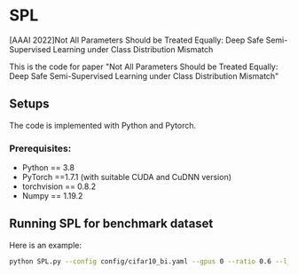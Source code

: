 # SPL
[AAAI 2022]Not All Parameters Should be Treated Equally: Deep Safe Semi-Supervised Learning under Class Distribution Mismatch

This is the code for paper "Not All Parameters Should be Treated Equally: Deep Safe Semi-Supervised Learning under Class Distribution Mismatch" 

## Setups

The code is implemented with Python and Pytorch.

### Prerequisites:

* Python == 3.8
* PyTorch ==1.7.1 (with suitable CUDA and CuDNN version)
* torchvision == 0.8.2
* Numpy == 1.19.2


## Running SPL for benchmark dataset

Here is an example:


```bash
python SPL.py --config config/cifar10_bi.yaml --gpus 0 --ratio 0.6 --l_batch_size 512 --ul_batch_size 512 --test_batch_size 512 --epochs_m 300 --step_size_m 100  --lr_m 0.1 --epochs_w 300 --step_size_w 100  --lr_w 0.1 --prune_rate 0.5 --optimizer sgd --alg VAT --iteration 1
```
